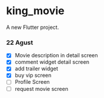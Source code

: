 # king_movie

A new Flutter project.
### 22 Agust
- [x] Movie description in detail screen
- [x] comment widget detail screen
- [x] add trailer widget
- [x] buy vip screen
- [ ] Profile Screen
- [ ] request movie screen
